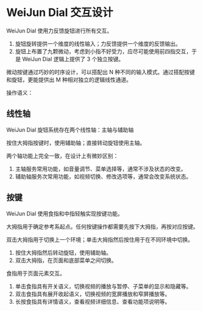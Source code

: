 # WeiJun Dial 交互设计

WeiJun Dial 使用力反馈旋钮进行所有交互。

1. 旋钮旋转提供一个维度的线性输入；力反馈提供一个维度的反馈输出。
2. 旋钮上布置了九颗微动，考虑到小指不好受力，应尽可能使用前四指交互，于是 WeiJun Dial 逻辑上提供了 3 个独立按键。

微动按键通过巧妙的时序设计，可以搭配出 N 种不同的输入模式。通过搭配按键和旋钮，更能提供出 M 种相对独立的逻辑线性通道。

操作语义：

## 线性轴

WeiJun Dial 旋钮系统存在两个线性轴：主轴与辅助轴

按住大拇指按键时，使用辅助轴；直接转动旋钮使用主轴。

两个轴功能上完全一致，在设计上有微妙区别：

1. 主轴服务常用功能，如音量调节、菜单选择等，通常不涉及状态的改变。
2. 辅助轴服务次常用功能，如视频切换、修改选项等，通常会改变系统状态。


## 按键

WeiJun Dial 使用食指和中指轻触实现按键功能。

大拇指用于确定参考系起点。任何按键操作都需要先按下大拇指，再按对应按键。

双击大拇指用于切换上一个环境；单击大拇指然后按住用于在不同环境中切换。

1. 按住大拇指然后转动旋钮，使用辅助轴。
2. 双击大拇指，在页面和底部菜单之间切换。

食指用于页面元素交互。

1. 单击食指具有开关语义，切换视频的播放与暂停、子菜单的显示和隐藏等。
2. 双击食指具有展开收起语义，切换视频的宽屏播放和窄屏播放等。
3. 长按食指具有详情语义，查看视频详细信息、查看功能项说明等。
